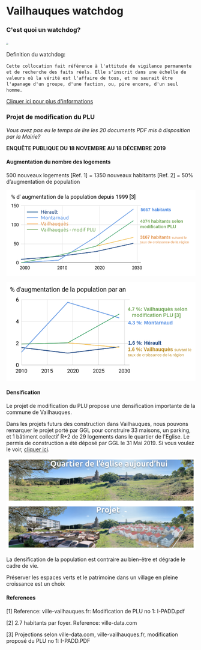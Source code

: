 # Vailhauques watchdog

### C'est quoi un watchdog?

<img src="https://www.watchdogri.org/img/Watson_the_watchdog.jpg" style="zoom:33%;" />

Definition du watchdog: 

```
Cette collocation fait référence à l'attitude de vigilance permanente et de recherche des faits réels. Elle s'inscrit dans une échelle de valeurs où la vérité est l'affaire de tous, et ne saurait être l'apanage d'un groupe, d'une faction, ou, pire encore, d'un seul homme.
```

[Cliquer ici pour plus d'informations](https://blogs.mediapart.fr/jean-louis-legalery/blog/201108/le-concept-de-watchdog)

### Projet de modification du PLU



*Vous avez pas eu le temps de lire les 20 documents PDF mis à disposition par la Mairie?* 



**ENQUÊTE PUBLIQUE DU 18 NOVEMBRE AU 18 DÉCEMBRE 2019**



#### Augmentation du nombre des logements

500 nouveaux logements [Ref. 1]  = 1350 nouveaux habitants [Ref. 2] = 50% d’augmentation de population 

![image-20191117212300324](index.assets/image-20191117212300324.png)



![image-20191117212323279](index.assets/image-20191117212323279.png)



#### Densification

Le projet de modification du PLU propose une densification importante de la commune de Vailhauques.

Dans les projets futurs des construction dans Vailhauques, nous pouvons remarquer le projet porté par GGL pour construire 33 maisons, un parking, et 1 bâtiment collectif R+2 de 29 logements dans le quartier de l'Eglise. Le permis de construction a été déposé par GGL le 31 Mai 2019. Si vous voulez le voir, [cliquer ici](https://france-cadastre.fr/permisdeconstruire/vailhauques).

![image-20191117212355018](index.assets/image-20191117212355018.png)



La densification de la population est contraire au bien-être et dégrade le cadre de vie.



Préserver les espaces verts et le patrimoine dans un village en pleine croissance est un choix



#### References

[1] Reference: ville-vailhauques.fr: Modification de PLU no 1: I-PADD.pdf  

[2] 2.7 habitants par foyer. Reference: ville-data.com

[3] Projections selon ville-data.com, ville-vailhauques.fr, modification proposé du PLU no 1: I-PADD.PDF 
